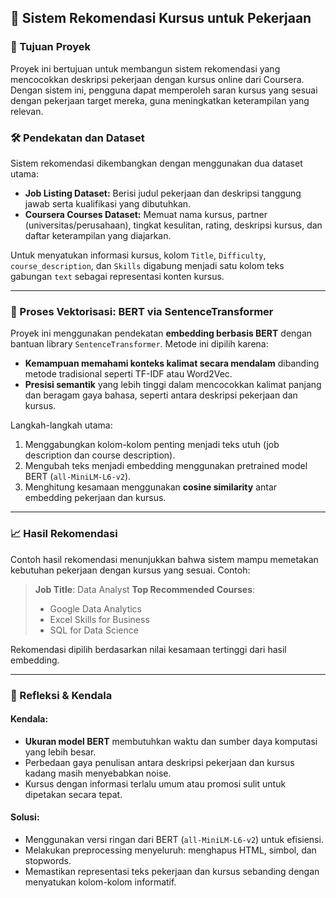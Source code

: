 ## 📌 Sistem Rekomendasi Kursus untuk Pekerjaan

### 🎯 Tujuan Proyek

Proyek ini bertujuan untuk membangun sistem rekomendasi yang mencocokkan deskripsi pekerjaan dengan kursus online dari Coursera. Dengan sistem ini, pengguna dapat memperoleh saran kursus yang sesuai dengan pekerjaan target mereka, guna meningkatkan keterampilan yang relevan.

### 🛠️ Pendekatan dan Dataset

Sistem rekomendasi dikembangkan dengan menggunakan dua dataset utama:

* **Job Listing Dataset:** Berisi judul pekerjaan dan deskripsi tanggung jawab serta kualifikasi yang dibutuhkan.
* **Coursera Courses Dataset:** Memuat nama kursus, partner (universitas/perusahaan), tingkat kesulitan, rating, deskripsi kursus, dan daftar keterampilan yang diajarkan.

Untuk menyatukan informasi kursus, kolom `Title`, `Difficulty`, `course_description`, dan `Skills` digabung menjadi satu kolom teks gabungan `text` sebagai representasi konten kursus.

---

### 🤖 Proses Vektorisasi: BERT via SentenceTransformer

Proyek ini menggunakan pendekatan **embedding berbasis BERT** dengan bantuan library `SentenceTransformer`.
Metode ini dipilih karena:

* **Kemampuan memahami konteks kalimat secara mendalam** dibanding metode tradisional seperti TF-IDF atau Word2Vec.
* **Presisi semantik** yang lebih tinggi dalam mencocokkan kalimat panjang dan beragam gaya bahasa, seperti antara deskripsi pekerjaan dan kursus.

Langkah-langkah utama:

1. Menggabungkan kolom-kolom penting menjadi teks utuh (job description dan course description).
2. Mengubah teks menjadi embedding menggunakan pretrained model BERT (`all-MiniLM-L6-v2`).
3. Menghitung kesamaan menggunakan **cosine similarity** antar embedding pekerjaan dan kursus.

---

### 📈 Hasil Rekomendasi

Contoh hasil rekomendasi menunjukkan bahwa sistem mampu memetakan kebutuhan pekerjaan dengan kursus yang sesuai. Contoh:

> **Job Title**: Data Analyst
> **Top Recommended Courses**:
>
> * Google Data Analytics
> * Excel Skills for Business
> * SQL for Data Science

Rekomendasi dipilih berdasarkan nilai kesamaan tertinggi dari hasil embedding.

---

### 🧩 Refleksi & Kendala

#### Kendala:

* **Ukuran model BERT** membutuhkan waktu dan sumber daya komputasi yang lebih besar.
* Perbedaan gaya penulisan antara deskripsi pekerjaan dan kursus kadang masih menyebabkan noise.
* Kursus dengan informasi terlalu umum atau promosi sulit untuk dipetakan secara tepat.

#### Solusi:

* Menggunakan versi ringan dari BERT (`all-MiniLM-L6-v2`) untuk efisiensi.
* Melakukan preprocessing menyeluruh: menghapus HTML, simbol, dan stopwords.
* Memastikan representasi teks pekerjaan dan kursus sebanding dengan menyatukan kolom-kolom informatif.
